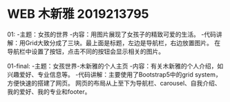 # WEB 木新雅 2019213795
01:
  -主题：女孩的世界
  -内容：用图片展现了女孩子的精致可爱的生活。
  -代码讲解：用Grid大致分成了三块。最上面是标题，左边是导航栏，右边放置图片。
            在导航栏中设置了按钮，点击不同的按钮会显示相关的图片。
            
01-final:
  -主题：女孩世界-木新雅的个人主页
  -内容：有关木新雅的个人介绍，如兴趣爱好、专业信息等。
  -代码讲解：主要使用了Bootstrap5中的grid system，方便快速的搭建了网页。
            网页的布局从上至下为导航栏、carousel、自我介绍、我的爱好、我的专业和footer。
